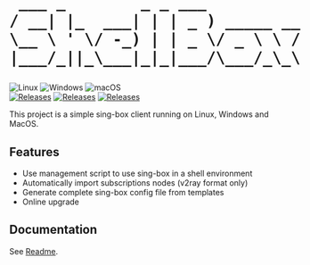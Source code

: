 <h1 align="center">
<p style="width: 100%; font-family: monospace; white-space: pre">
 ___ _        _ _ ___        　
/ __| |_  ___| | | _ ) _____ __
\__ \ ' \/ -_) | | _ \/ _ \ \ /
|___/_||_\___|_|_|___/\___/_\_\
</p>
</h1>

![Linux](https://img.shields.io/badge/Linux-FCC624?style=flat-square&logo=linux&logoColor=black)
![Windows](https://img.shields.io/badge/Windows-0078D6?style=flat-square&logo=windows&logoColor=white)
![macOS](https://img.shields.io/badge/mac%20os-000000?style=flat-square&logo=macos&logoColor=F0F0F0)<br/>
[![Releases](https://img.shields.io/github/release/muink/shellbox.svg?style=flat-square&label=shellbox&colorB=green)](https://github.com/muink/shellbox/releases)
[![Releases](https://img.shields.io/badge/Documentation-8A2BE2?style=flat-square)](./docs/README.md)
[![Releases](https://img.shields.io/github/license/muink/shellbox?style=flat-square&colorB=blue)](./LICENSE)

This project is a simple sing-box client running on Linux, Windows and MacOS.

## Features

+ Use management script to use sing-box in a shell environment
+ Automatically import subscriptions nodes (v2ray format only)
+ Generate complete sing-box config file from templates
+ Online upgrade

## Documentation

See [Readme](./docs/README.md).

